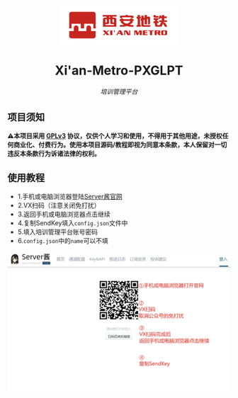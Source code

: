 <div align=center><img src="https://github.com/Coco-Zong2022/Xian-Metro-PXGLPT/blob/main/logo.png"/>
<h1>Xi'an-Metro-PXGLPT</h1>
<h6>培训管理平台</h6>
</div>

## 项目须知

⚠**本项目采用 [GPLv3](https://www.gnu.org/licenses/gpl-3.0.txt) 协议，仅供个人学习和使用，不得用于其他用途，未授权任何商业化、付费行为。使用本项目源码/教程即视为同意本条款，本人保留对一切违反本条款行为诉诸法律的权利。**

## 使用教程

* 1.手机或电脑浏览器登陆[Server酱官网](https://sct.ftqq.com/login)
* 2.VX扫码（注意关闭免打扰）
* 3.返回手机或电脑浏览器点击继续
* 4.复制SendKey填入`config.json`文件中
* 5.填入培训管理平台账号密码
* 6.`config.json`中的`name`可以不填

<div align=center><img src="https://github.com/Coco-Zong2022/Xian-Metro-PXGLPT/blob/main/server.png"/>
